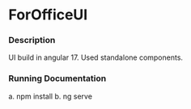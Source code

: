 # ForOfficeUI

### Description

UI build in angular 17. 
Used standalone components.

### Running Documentation
a. npm install
b. ng serve

# 
